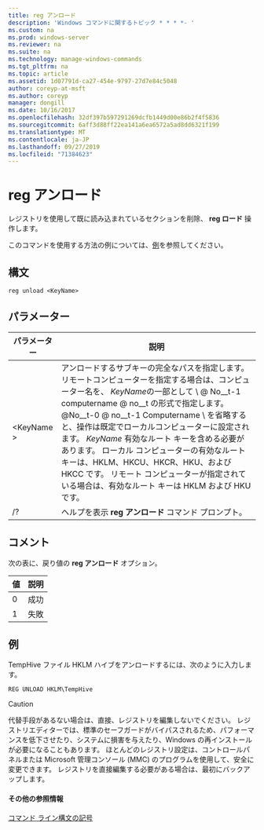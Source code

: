 ```yaml
---
title: reg アンロード
description: 'Windows コマンドに関するトピック * * * *- '
ms.custom: na
ms.prod: windows-server
ms.reviewer: na
ms.suite: na
ms.technology: manage-windows-commands
ms.tgt_pltfrm: na
ms.topic: article
ms.assetid: 1d07791d-ca27-454e-9797-27d7e84c5048
author: coreyp-at-msft
ms.author: coreyp
manager: dongill
ms.date: 10/16/2017
ms.openlocfilehash: 32df397b597291269dcfb1449d00e86b2f4f5836
ms.sourcegitcommit: 6aff3d88ff22ea141a6ea6572a5ad8dd6321f199
ms.translationtype: MT
ms.contentlocale: ja-JP
ms.lasthandoff: 09/27/2019
ms.locfileid: "71384623"
---
```

# <a name="reg-unload"></a>reg アンロード



レジストリを使用して既に読み込まれているセクションを削除、 **reg ロード** 操作します。

このコマンドを使用する方法の例については、[例](#BKMK_examples)を参照してください。

## <a name="syntax"></a>構文

```
reg unload <KeyName>
```

## <a name="parameters"></a>パラメーター

|パラメーター|説明|
|---------|-----------|
|\<KeyName >|アンロードするサブキーの完全なパスを指定します。 リモートコンピューターを指定する場合は、コンピューター名を、 *KeyName*の一部として \\ @ No__t-1 computername @ no__t の形式で指定します。 @No__t-0 @ no__t-1 Computername \ を省略すると、操作は既定でローカルコンピューターに設定されます。 *KeyName* 有効なルート キーを含める必要があります。 ローカル コンピューターの有効なルート キーは、HKLM、HKCU、HKCR、HKU、および HKCC です。 リモート コンピューターが指定されている場合は、有効なルート キーは HKLM および HKU です。|
|/?|ヘルプを表示 **reg アンロード** コマンド プロンプト。|

## <a name="remarks"></a>コメント

次の表に、戻り値の **reg アンロード** オプション。

|値|説明|
|-----|-----------|
|0|成功|
|1|失敗|

## <a name="BKMK_examples"></a>例

TempHive ファイル HKLM ハイブをアンロードするには、次のように入力します。
```
REG UNLOAD HKLM\TempHive
```

> [!CAUTION]
> 代替手段があるない場合は、直接、レジストリを編集しないでください。 レジストリエディターでは、標準のセーフガードがバイパスされるため、パフォーマンスを低下させたり、システムに損害を与えたり、Windows の再インストールが必要になることもあります。 ほとんどのレジストリ設定は、コントロールパネルまたは Microsoft 管理コンソール (MMC) のプログラムを使用して、安全に変更できます。 レジストリを直接編集する必要がある場合は、最初にバックアップします。

#### <a name="additional-references"></a>その他の参照情報

[コマンド ライン構文の記号](command-line-syntax-key.md)